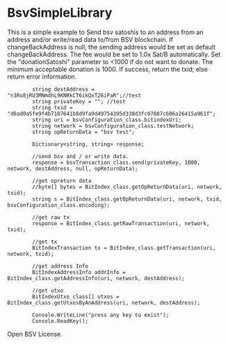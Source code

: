 # BsvSimpleLibrary
This is a simple example to Send bsv satoshis to an address from an address and/or write/read data to/from BSV blockchain. 
If changeBackAddress is null, the sending address would be set as default changeBackAddress. 
The fee would be set to 1.0x Sat/B automatically. 
Set the "donationSatoshi" parameter to <1000 if do not want to donate. The minimum acceptable donation is 1000. 
If success, return the txid; else return error information. 

            string destAddress = "n3Ro8jRU3MNmdhL9KNRkCT6ikQxT26iPaR";//test
            string privateKey = ""; //test
            string txid = "d6ad0a5fe9f4b7187641b8d9fa9d49754395d338d3fc07887c606a26415a961f";
            string uri = bsvConfiguration_class.bitindexUri;
            string network = bsvConfiguration_class.testNetwork;
            string opReturnData = "bsv test";

            Dictionary<string, string> response;

            //send bsv and / or write data.
            response = bsvTransaction_class.send(privateKey, 1000, network, destAddress, null, opReturnData);

            //get opreturn data
            //byte[] bytes = BitIndex_class.getOpReturnData(uri, network, txid);
            string s = BitIndex_class.getOpReturnData(uri, network, txid, bsvConfiguration_class.encoding);

            //get raw tx
            response = BitIndex_class.getRawTransaction(uri, network, txid);

            //get tx
            BitIndexTransaction tx = BitIndex_class.getTransaction(uri, network, txid);

            //get address Info
            BitIndexAddressInfo addrInfo = BitIndex_class.getAddressInfo(uri, network, destAddress);

            //get utxo
            BitIndexUtxo_class[] utxos = BitIndex_class.getUtxosByAnAddress(uri, network, destAddress);

            Console.WriteLine("press any key to exist");
            Console.ReadKey();
Open BSV License.
